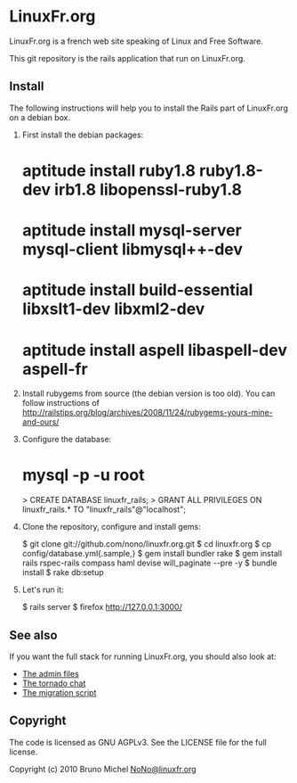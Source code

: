 LinuxFr.org
===========

LinuxFr.org is a french web site speaking of Linux and Free Software.

This git repository is the rails application that run on LinuxFr.org.


Install
-------

The following instructions will help you to install the Rails part of
LinuxFr.org on a debian box.

1) First install the debian packages:

    # aptitude install ruby1.8 ruby1.8-dev irb1.8 libopenssl-ruby1.8
    # aptitude install mysql-server mysql-client libmysql++-dev
    # aptitude install build-essential libxslt1-dev libxml2-dev
    # aptitude install aspell libaspell-dev aspell-fr

2) Install rubygems from source (the debian version is too old).
You can follow instructions of
http://railstips.org/blog/archives/2008/11/24/rubygems-yours-mine-and-ours/

3) Configure the database:

    # mysql -p -u root
    <enter your root password for mysql>
    > CREATE DATABASE linuxfr_rails;
    > GRANT ALL PRIVILEGES ON linuxfr_rails.* TO "linuxfr_rails"@"localhost";

4) Clone the repository, configure and install gems:

    $ git clone git://github.com/nono/linuxfr.org.git
    $ cd linuxfr.org
    $ cp config/database.yml{.sample,}
    $ gem install bundler rake
    $ gem install rails rspec-rails compass haml devise will_paginate --pre -y
    $ bundle install
    $ rake db:setup

5) Let's run it:

    $ rails server
    $ firefox http://127.0.0.1:3000/


See also
--------

If you want the full stack for running LinuxFr.org, you should also look at:

* [The admin files](http://github.com/nono/admin-linuxfr.org)
* [The tornado chat](http://github.com/nono/chat-linuxfr.org)
* [The migration script](http://github.com/nono/migration-linuxfr.org)


Copyright
---------

The code is licensed as GNU AGPLv3. See the LICENSE file for the full license.

Copyright (c) 2010 Bruno Michel <NoNo@linuxfr.org>

